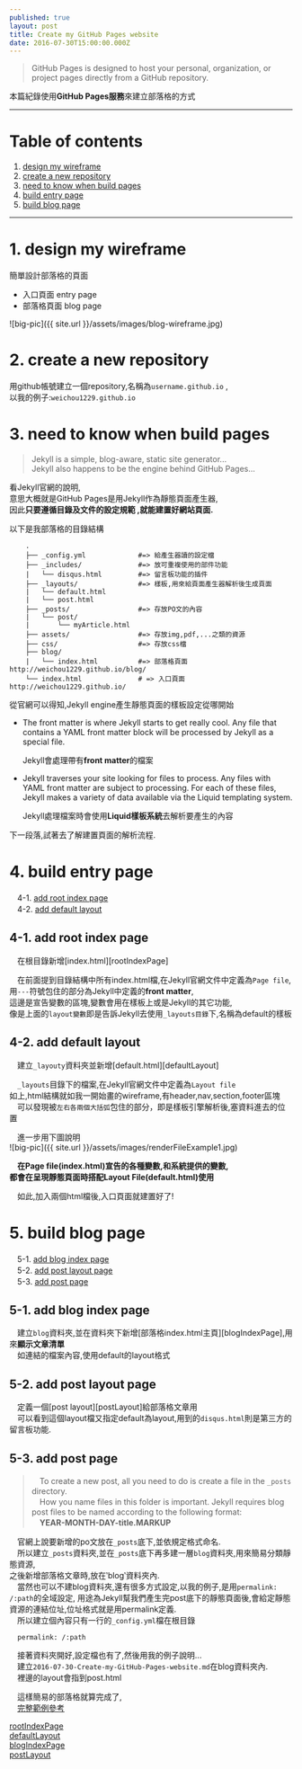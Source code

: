 ```yaml
---
published: true
layout: post
title: Create my GitHub Pages website
date: 2016-07-30T15:00:00.000Z
---
```


> GitHub Pages is designed to host your personal, organization, or project pages directly from a GitHub repository.

本篇紀錄使用**GitHub Pages服務**來建立部落格的方式

--------------------------------------------------------------------------------

# Table of contents

1. [design my wireframe](#design-my-wireframe)
2. [create a new repository](#create-a-new-repository)
3. [need to know when build pages](#need-to-know-when-build-pages)
4. [build entry page](#build-entry-page)
5. [build blog page](#build-blog-page)

--------------------------------------------------------------------------------

# 1\. design my wireframe

簡單設計部落格的頁面

- 入口頁面 entry page
- 部落格頁面 blog page

![big-pic]({{ site.url }}/assets/images/blog-wireframe.jpg)

# 2\. create a new repository

用github帳號建立一個repository,名稱為`username.github.io` ,<br>
以我的例子:`weichou1229.github.io`

# 3\. need to know when build pages

> Jekyll is a simple, blog-aware, static site generator...<br>
> Jekyll also happens to be the engine behind GitHub Pages...

看Jekyll官網的說明,<br>
意思大概就是GitHub Pages是用Jekyll作為靜態頁面產生器,<br>
因此**只要遵循目錄及文件的設定規範 ,就能建置好網站頁面.**

以下是我部落格的目錄結構

```
    .
    ├── _config.yml             #=> 給產生器讀的設定檔
    ├── _includes/              #=> 放可重複使用的部件功能
    |   └── disqus.html         #=> 留言板功能的插件
    ├── _layouts/               #=> 樣板,用來給頁面產生器解析後生成頁面
    |   └── default.html         
    |   └── post.html            
    ├── _posts/                 #=> 存放PO文的內容
    |   └── post/               
    |       └── myArticle.html
    ├── assets/                 #=> 存放img,pdf,...之類的資源
    ├── css/                    #=> 存放css檔
    ├── blog/
    |   └── index.html          #=> 部落格頁面 http://weichou1229.github.io/blog/
    └── index.html              # => 入口頁面 http://weichou1229.github.io/
```

從官網可以得知,Jekyll engine產生靜態頁面的樣板設定從哪開始

- The front matter is where Jekyll starts to get really cool. Any file that contains a YAML front matter block will be processed by Jekyll as a special file.

  Jekyll會處理帶有**front matter**的檔案

- Jekyll traverses your site looking for files to process. Any files with YAML front matter are subject to processing. For each of these files, Jekyll makes a variety of data available via the Liquid templating system.

  Jekyll處理檔案時會使用**Liquid樣板系統**去解析要產生的內容

下一段落,試著去了解建置頁面的解析流程.

# 4\. build entry page

　4-1\. [add root index page](#add-root-index-page)  
　4-2\. [add default layout](#add-default-layout)

## 4-1\. add root index page
　在根目錄新增[index.html][rootIndexPage]  

　在前面提到目錄結構中所有index.html檔,在Jekyll官網文件中定義為`Page file`,  
用`---`符號包住的部分為Jekyll中定義的**front matter**,  
這邊是宣告變數的區塊,變數會用在樣板上或是Jekyll的其它功能,  
像是上面的`layout變數`即是告訴Jekyll去使用`_layouts目錄`下,名稱為default的樣板  

## 4-2\. add default layout
　建立`_layouty`資料夾並新增[default.html][defaultLayout]  

　`_layouts`目錄下的檔案,在Jekyll官網文件中定義為`Layout file`  
如上,html結構就如我一開始畫的wireframe,有header,nav,section,footer區塊  
　可以發現被`左右各兩個大括弧`包住的部分，即是樣板引擎解析後,塞資料進去的位置  

　進一步用下圖說明  
![big-pic]({{ site.url }}/assets/images/renderFileExample1.jpg)  

　**在Page file(index.html)宣告的各種變數,和系統提供的變數,  
都會在呈現靜態頁面時搭配Layout File(default.html)使用**

　如此,加入兩個html檔後,入口頁面就建置好了!

# 5\. build blog page

　5-1\. [add blog index page](#add-blog-index-page)  
　5-2\. [add post layout page](#add-post-layout-page)  
　5-3\. [add post page](#add-post-page)  

## 5-1\. add blog index page
　建立`blog`資料夾,並在資料夾下新增[部落格index.html主頁][blogIndexPage],用來**顯示文章清單**  
　如連結的檔案內容,使用default的layout格式

## 5-2\. add post layout page
　定義一個[post layout][postLayout]給部落格文章用  
　可以看到這個layout檔又指定default為layout,用到的`disqus.html`則是第三方的留言板功能.  

## 5-3\. add post page
>　To create a new post, all you need to do is create a file in the `_posts` directory.  
　How you name files in this folder is important. Jekyll requires blog post files to be named according to the following format:  
　**YEAR-MONTH-DAY-title.MARKUP**  

　官網上說要新增的po文放在`_posts`底下,並依規定格式命名.  
　所以建立`_posts`資料夾,並在`_posts`底下再多建一層`blog`資料夾,用來簡易分類靜態資源,    
之後新增部落格文章時,放在‵blog‵資料夾內.  
　當然也可以不建blog資料夾,還有很多方式設定,以我的例子,是用`permalink: /:path`的全域設定,
用途為Jekyll幫我們產生完post底下的靜態頁面後,會給定靜態資源的連結位址,位址格式就是用permalink定義.  
　所以建立個內容只有一行的`_config.yml`檔在根目錄  

```  
  permalink: /:path
```  


　接著資料夾開好,設定檔也有了,然後用我的例子說明...  
　建立`2016-07-30-Create-my-GitHub-Pages-website.md`在blog資料夾內.  
　裡邊的layout會指到post.html  

　這樣簡易的部落格就算完成了,  
　[完整範例參考](https://github.com/weichou1229/weichou1229.github.io)



[rootIndexPage](https://github.com/weichou1229/weichou1229.github.io/blob/master/index.html)    
[defaultLayout](https://github.com/weichou1229/weichou1229.github.io/blob/master/_layouts/default.html)  
[blogIndexPage](https://github.com/weichou1229/weichou1229.github.io/blob/master/blog/index.html)  
[postLayout](https://github.com/weichou1229/weichou1229.github.io/blob/master/_layouts/post.html)

